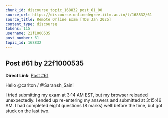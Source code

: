 ```yaml
---
chunk_id: discourse_topic_168832_post_61_00
source_url: https://discourse.onlinedegree.iitm.ac.in/t/168832/61
source_title: Remote Online Exam [TDS Jan 2025]
content_type: discourse
tokens: 115
username: 22f1000535
post_number: 61
topic_id: 168832
---
```


## Post #61 by 22f1000535

**Direct Link**: [Post #61](https://discourse.onlinedegree.iitm.ac.in/t/168832/61)

Hello @carlton / @Saransh_Saini

I tried submitting my exam at 3:14 AM EST, but my browser reloaded unexpectedly. I ended up re-entering my answers and submitted at 3:15:46 AM. I had completed eight questions (8 marks) well before the time, but got stuck on the last two.
